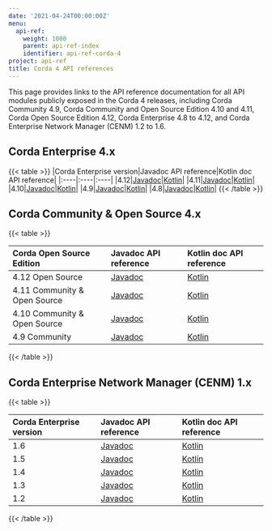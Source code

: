 ```yaml
---
date: '2021-04-24T00:00:00Z'
menu:
  api-ref:
    weight: 1000
    parent: api-ref-index
    identifier: api-ref-corda-4
project: api-ref
title: Corda 4 API references
---
```


This page provides links to the API reference documentation for all API modules publicly exposed in the Corda 4 releases, including Corda Community 4.9, Corda Community and Open Source Edition 4.10 and 4.11, Corda Open Source Edition 4.12, Corda Enterprise 4.8 to 4.12, and Corda Enterprise Network Manager (CENM) 1.2 to 1.6.

## Corda Enterprise 4.x

{{< table >}}
|Corda Enterprise version|Javadoc API reference|Kotlin doc API reference|
|:----|:----|:----|
|4.12|<a href="../../../en/api-ref/corda/4.12/enterprise/javadoc/index.html" target="_blank">Javadoc</a>|<a href="../../../en/api-ref/corda/4.12/enterprise/kotlin/corda/index.html" target="_blank">Kotlin</a>|
|4.11|<a href="../../../en/api-ref/corda/4.11/enterprise/javadoc/index.html" target="_blank">Javadoc</a>|<a href="../../../en/api-ref/corda/4.11/enterprise/kotlin/corda/index.html" target="_blank">Kotlin</a>|
|4.10|<a href="../../../en/api-ref/corda/4.10/enterprise/javadoc/index.html" target="_blank">Javadoc</a>|<a href="../../../en/api-ref/corda/4.10/enterprise/kotlin/corda/index.html" target="_blank">Kotlin</a>|
|4.9|<a href="../../../en/api-ref/corda/4.9/enterprise/javadoc/index.html" target="_blank">Javadoc</a>|<a href="../../../en/api-ref/corda/4.9/enterprise/kotlin/corda/index.html" target="_blank">Kotlin</a>|
|4.8|<a href="../../../en/api-ref/corda/4.8/enterprise/javadoc/index.html" target="_blank">Javadoc</a>|<a href="../../../en/api-ref/corda/4.8/enterprise/kotlin/corda/index.html" target="_blank">Kotlin</a>|
{{< /table >}}

## Corda Community & Open Source 4.x

{{< table >}}

|Corda Open Source Edition|Javadoc API reference|Kotlin doc API reference|
|:----|:----|:----|
| 4.12 Open Source |<a href="../../../en/api-ref/corda/4.12/community/javadoc/index.html" target="_blank">Javadoc</a>|<a href="../../../en/api-ref/corda/4.12/community/kotlin/corda/index.html" target="_blank">Kotlin</a>|
| 4.11 Community & Open Source |<a href="../../../en/api-ref/corda/4.11/community/javadoc/index.html" target="_blank">Javadoc</a>|<a href="../../../en/api-ref/corda/4.11/community/kotlin/corda/index.html" target="_blank">Kotlin</a>|
| 4.10 Community & Open Source |<a href="../../../en/api-ref/corda/4.10/community/javadoc/index.html" target="_blank">Javadoc</a>|<a href="../../../en/api-ref/corda/4.10/community/kotlin/corda/index.html" target="_blank">Kotlin</a>|
| 4.9 Community |<a href="../../../en/api-ref/corda/4.9/community/javadoc/index.html" target="_blank">Javadoc</a>|<a href="../../../en/api-ref/corda/4.10/community/kotlin/corda/index.html" target="_blank">Kotlin</a>|

{{< /table >}}


## Corda Enterprise Network Manager (CENM) 1.x

{{< table >}}

|Corda Enterprise version|Javadoc API reference|Kotlin doc API reference|
|:----|:----|:----|
|1.6|<a href="../../../en/api-ref/corda/1.6/cenm/javadoc/index.html" target="_blank">Javadoc</a>|<a href="../../../en/api-ref/corda/1.6/cenm/kotlin/corda/index.html" target="_blank">Kotlin</a>|
|1.5|<a href="../../../en/api-ref/corda/1.5/cenm/javadoc/index.html" target="_blank">Javadoc</a>|<a href="../../../en/api-ref/corda/1.5/cenm/kotlin/corda/index.html" target="_blank">Kotlin</a>|
|1.4|<a href="../../../en/api-ref/corda/1.4/cenm/javadoc/index.html" target="_blank">Javadoc</a>|<a href="../../../en/api-ref/corda/1.4/cenm/kotlin/corda/index.html" target="_blank">Kotlin</a>|
|1.3|<a href="../../../en/api-ref/corda/1.3/cenm/javadoc/index.html" target="_blank">Javadoc</a>|<a href="../../../en/api-ref/corda/1.3/cenm/kotlin/corda/index.html" target="_blank">Kotlin</a>|
|1.2|<a href="../../../en/api-ref/corda/1.2/cenm/javadoc/index.html" target="_blank">Javadoc</a>|<a href="../../../en/api-ref/corda/1.2/cenm/kotlin/corda/index.html" target="_blank">Kotlin</a>|

{{< /table >}}
